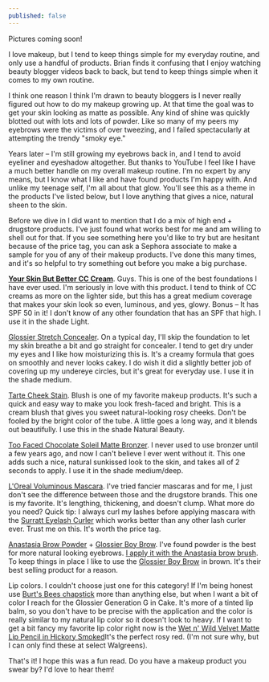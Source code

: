 ```yaml
---
published: false
---
```

Pictures coming soon! 

I love makeup, but I tend to keep things simple for my everyday routine, and only use a handful of products. Brian finds it confusing that I enjoy watching beauty blogger videos back to back, but tend to keep things simple when it comes to my own routine.  

I think one reason I think I'm drawn to beauty bloggers is I never really figured out how to do my makeup growing up. At that time the goal was to get your skin looking as matte as possible. Any kind of shine was quickly blotted out with lots and lots of powder. Like so many of my peers my eyebrows were the victims of over tweezing, and I failed spectacularly at attempting the trendy "smoky eye." 

Years later – I'm still growing my eyebrows back in, and I tend to avoid eyeliner and eyeshadow altogether. But thanks to YouTube I feel like I have a much better handle on my overall makeup routine. I'm no expert by any means, but I know what I like and have found products I'm happy with. And unlike my teenage self, I'm all about that glow. You'll see this as a theme in the products I've listed below, but I love anything that gives a nice, natural sheen to the skin. 

Before we dive in I did want to mention that I do a mix of high end + drugstore products. I've just found what works best for me and am willing to shell out for that. If you see something here you'd like to try but are hesitant because of the price tag, you can ask a Sephora associate to make a sample for you of any of their makeup products. I've done this many times, and it's so helpful to try something out before you make a big purchase. 

**[Your Skin But Better CC Cream](https://www.sephora.com/product/your-skin-but-better-cc-cream-spf-50-P411885)**. Guys. This is one of the best foundations I have ever used. I'm seriously in love with this product. I tend to think of CC creams as more on the lighter side, but this has a great medium coverage that makes your skin look so even, luminous, and yes, glowy. Bonus – It has SPF 50 in it! I don't know of any other foundation that has an SPF that high. I use it in the shade Light. 

[Glossier Stretch Concealer](https://glossier.com?g_ref=8b6dce93f5bd81). On a typical day, I'll skip the foundation to let my skin breathe a bit and go straight for concealer. I tend to get dry under my eyes and I like how moisturizing this is. It's a creamy formula that goes on smoothly and never looks cakey. I do wish it did a slightly better job of covering up my undereye circles, but it's great for everyday use. I use it in the shade medium. 

[Tarte Cheek Stain](https://tartecosmetics.com/en_US/makeup/cheeks/blush-cheek-stain/cheek-stain/278.html?dwvar_278_color=natural%20beauty%20%28sheer%20rosy%20red%29&cgid=blush-cheekstain#start=7 ). Blush is one of my favorite makeup products. It's such a quick and easy way to make you look fresh-faced and bright. This is a cream blush that gives you sweet natural-looking rosy cheeks. Don't be fooled by the bright color of the tube. A little goes a long way, and it blends out beautifully. I use this in the shade Natural Beauty. 

[Too Faced Chocolate Soleil Matte Bronzer](https://www.sephora.com/product/chocolate-soleil-medium-deep-matte-bronzer-P229406?skuId=2064442&om_mmc=ppc-GG_1165716884_53825915260_aud-299050439958:pla-418043627462_2064442_257731948316_9031944_c&country_switch=us&lang=en&gclid=CMHVmYDwrNwCFWGPxQId08cAlw&gclsrc=ds). I never used to use bronzer until a few years ago, and now I can't believe I ever went without it. This one adds such a nice, natural sunkissed look to the skin, and takes all of 2 seconds to apply. I use it in the shade medium/deep. 

[L'Oreal Voluminous Mascara](https://www.amazon.com/gp/product/B004BIZ0PM/ref=as_li_tl?ie=UTF8&camp=1789&creative=9325&creativeASIN=B004BIZ0PM&linkCode=as2&tag=redletterda04-20&linkId=25097545d6e92bf62e3e818c99fc7081). I've tried fancier mascaras and for me, I just don't see the difference between those and the drugstore brands. This one is my favorite. It's lengthing, thickening, and doesn't clump. What more do you need? Quick tip: I always curl my lashes before applying mascara with the [Surratt Eyelash Curler](https://www.sephora.com/product/relevee-lash-curler-P394163?skuId=1673482&icid2=products%20grid:p394163) which works better than any other lash curler ever. Trust me on this. It's worth the price tag. 

[Anastasia Brow Powder](https://www.sephora.com/product/brow-powder-duo-P69300?skuId=929778&om_mmc=ppc-GG_1165716881_53825938700_aud-299050440478:pla-419487263469_929778_257731947962_9031944_c&country_switch=us&lang=en&gclid=CPCor-XyrNwCFaOhZQodn54Mdg&gclsrc=ds) + [Glossier Boy Brow](https://glossier.com?g_ref=8b6dce93f5bd81). I've found powder is the best for more natural looking eyebrows. [I apply it with the Anastasia brow brush](https://www.amazon.com/gp/product/B0149KGY3S/ref=as_li_tl?ie=UTF8&camp=1789&creative=9325&creativeASIN=B0149KGY3S&linkCode=as2&tag=redletterda04-20&linkId=fddfdae1224bfdb3902005778477baea). To keep things in place I like to use the [Glossier Boy Brow](https://glossier.com?g_ref=8b6dce93f5bd81) in brown. It's their best selling product for a reason.  

Lip colors. I couldn't choose just one for this category! If I'm being honest use [Burt's Bees chapstick](https://www.amazon.com/gp/product/B00076TOUO/ref=as_li_tl?ie=UTF8&camp=1789&creative=9325&creativeASIN=B00076TOUO&linkCode=as2&tag=redletterda04-20&linkId=b5df0be9276ac5ca57636f669522df89) more than anything else, but when I want a bit of color I reach for the Glossier Generation G in Cake. It's more of a tinted lip balm, so you don't have to be precise with the application and the color is really similar to my natural lip color so it doesn't look to heavy. If I want to get a bit fancy my favorite lip color right now is the [Wet n' Wild Velvet Matte Lip Pencil in Hickory Smoked](https://www.wetnwildbeauty.com/lips/lip-color/naked-protest-velvet-matte-lip-color.html)It's the perfect rosy red. (I'm not sure why, but I can only find these at select Walgreens).

That's it! I hope this was a fun read. Do you have a makeup product you swear by? I'd love to hear them!




